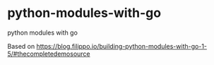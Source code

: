# python-modules-with-go
python modules with go

Based on https://blog.filippo.io/building-python-modules-with-go-1-5/#thecompletedemosource

